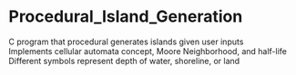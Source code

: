 # Procedural_Island_Generation  
C program that procedural generates islands given user inputs  
Implements cellular automata concept, Moore Neighborhood, and half-life
Different symbols represent depth of water, shoreline, or land

